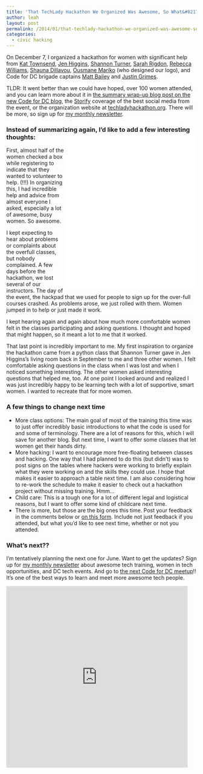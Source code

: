 ```yaml
---
title: 'That TechLady Hackathon We Organized Was Awesome, So What&#8217;s Next??'
author: leah
layout: post
permalink: /2014/01/that-techlady-hackathon-we-organized-was-awesome-so-whats-next/
categories:
  - civic hacking
---
```

On December 7, I organized a hackathon for women with significant help from [Kat Townsend][1], [Jen Higgins][2], [Shannon Turner][3], [Sarah Rigdon][4], [Rebecca Williams][5], [Shauna Dillavou][6], [Ousmane Mariko][7] (who designed our logo), and Code for DC brigade captains [Matt Bailey][8] and [Justin Grimes][9].

TLDR: It went better than we could have hoped, over 100 women attended, and you can learn more about it in [the summary wrap-up blog post on the new Code for DC blog][10], the [Storify][11] coverage of the best social media from the event, or the organization website at [techladyhackathon.org][12]. There will be more, so sign up for [my monthly newsletter][13].

### Instead of summarizing again, I&#8217;d like to add a few interesting thoughts:<iframe src="//instagram.com/p/hoZWp7QWFC/embed/" width="350" height="408" frameborder="0" scrolling="no" align=right allowtransparency="true"></iframe>

  
First, almost half of the women checked a box while registering to indicate that they wanted to volunteer to help. (!!!) In organizing this, I had incredible help and advice from almost everyone I asked, especially a lot of awesome, busy women. So awesome.

I kept expecting to hear about problems or complaints about the overfull classes, but nobody complained. A few days before the hackathon, we lost several of our instructors. The day of the event, the hackpad that we used for people to sign up for the over-full courses crashed. As problems arose, we just rolled with them. Women jumped in to help or just made it work.

I kept hearing again and again about how much more comfortable women felt in the classes participating and asking questions. I thought and hoped that might happen, so it meant a lot to me that it worked.

That last point is incredibly important to me. My first inspiration to organize the hackathon came from a python class that Shannon Turner gave in Jen Higgins’s living room back in September to me and three other women. I felt comfortable asking questions in the class when I was lost and when I noticed something interesting. The other women asked interesting questions that helped me, too. At one point I looked around and realized I was just incredibly happy to be learning tech with a lot of supportive, smart women. I wanted to recreate that for more women.

### A few things to change next time

*   More class options: The main goal of most of the training this time was to just offer incredibly basic introductions to what the code is used for and some of terminology. There are a lot of reasons for this, which I will save for another blog. But next time, I want to offer some classes that let women get their hands dirty.
*   More hacking: I want to encourage more free-floating between classes and hacking. One way that I had planned to do this (but didn&#8217;t) was to post signs on the tables where hackers were working to briefly explain what they were working on and the skills they could use. I hope that makes it easier to approach a table next time. I am also considering how to re-work the schedule to make it easier to check out a hackathon project without missing training. Hmm&#8230;
*   Child care: This is a tough one for a lot of different legal and logistical reasons, but I want to offer some kind of childcare next time.
*   There is more, but those are the big ones this time. Post your feedback in the comments below or [on this form][14]. Include not just feedback if you attended, but what you&#8217;d like to see next time, whether or not you attended.

### What&#8217;s next??

I&#8217;m tentatively planning the next one for June. Want to get the updates? Sign up for [my monthly newsletter][13] about awesome tech training, women in tech opportunities, and DC tech events. And go to [the next Code for DC meetup][15]!! It&#8217;s one of the best ways to learn and meet more awesome tech people.

<iframe src="https://vine.co/v/hQaAZYFJKmq/embed/simple" height="480" width="480" frameborder="0"></iframe><script charset="utf-8" type="text/javascript" src="//platform.vine.co/static/scripts/embed.js" async=""></script>

 [1]: http://twitter.com/diplokat
 [2]: http://twitter.com/higgjen
 [3]: http://twitter.com/svt827
 [4]: http://twitter.com/sarah_rigdon
 [5]: http://twitter.com/internetrebecca
 [6]: http://twitter.com/shaunalead
 [7]: https://twitter.com/OusmaneMariko
 [8]: http://twitter.com/mattbailey0
 [9]: http://twitter.com/justgrimes
 [10]: http://codefordc.org/blog/2013/12/12/techlady-hackathon-recap.html
 [11]: http://storify.com/sarah_rigdon/techlady-hackathon-training-day-1/
 [12]: http://techladyhackathon.org
 [13]: http://techladyhackathon.org/newsletter.html
 [14]: http://techladyhackathon.org/feedback.html
 [15]: http://meetup.com/code-for-dc
